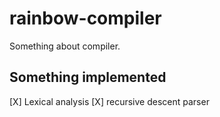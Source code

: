 # rainbow-compiler
Something about compiler.

## Something implemented
[X] Lexical analysis
[X] recursive descent parser

